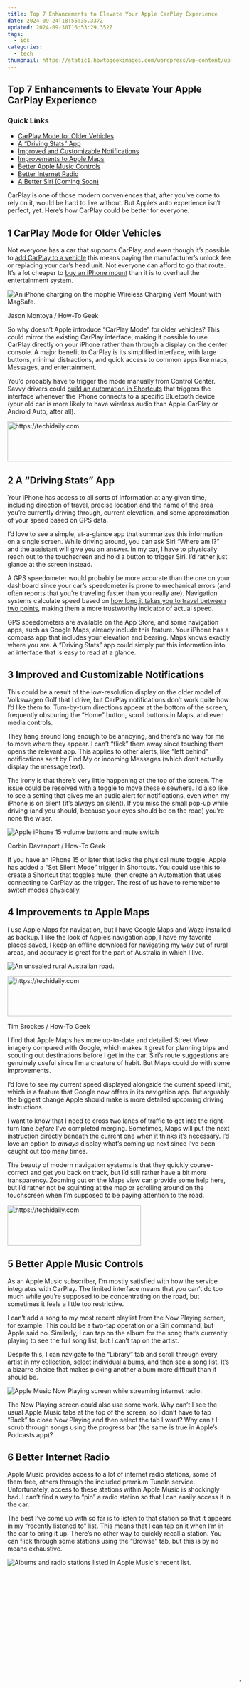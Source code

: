 ```yaml
---
title: Top 7 Enhancements to Elevate Your Apple CarPlay Experience
date: 2024-09-24T18:55:35.337Z
updated: 2024-09-30T16:53:29.352Z
tags:
  - ios
categories:
  - tech
thumbnail: https://static1.howtogeekimages.com/wordpress/wp-content/uploads/2024/05/carplayfeatured.jpg
---
```


## Top 7 Enhancements to Elevate Your Apple CarPlay Experience

### Quick Links

* [CarPlay Mode for Older Vehicles](https://extra-approaches.techidaily.com/updated-maximize-your-window-usage-top-30-unknown-tips-and-tricks-for-windows-11/)
* [A “Driving Stats” App](https://win11.techidaily.com/resolving-discord-overlay-issues-in-windows-environment/)
* [Improved and Customizable Notifications](https://facebook.techidaily.com/reject-people-you-may-know-notifications/)
* [Improvements to Apple Maps](https://extra-support.techidaily.com/updated-marketing-mastery-the-unveil-way/)
* [Better Apple Music Controls](https://pokemon-go-android.techidaily.com/top-15-augmented-reality-games-like-pokemon-go-to-play-on-poco-c51-drfone-by-drfone-virtual-android/)
* [Better Internet Radio](https://smart-video-creator.techidaily.com/in-2024-transform-your-memories-best-online-photo-and-video-collage-apps/)
* [A Better Siri (Coming Soon)](https://www.howtogeek.com/7-things-that-would-make-apple-carplay-better/#a-better-siri-coming-soon)

 CarPlay is one of those modern conveniences that, after you’ve come to rely on it, would be hard to live without. But Apple’s auto experience isn’t perfect, yet. Here’s how CarPlay could be better for everyone.

## 1  CarPlay Mode for Older Vehicles 

 Not everyone has a car that supports CarPlay, and even though it’s possible to [add CarPlay to a vehicle](https://fox-http.techidaily.com/decoding-video-cropping-within-imovie-for-2024/) this means paying the manufacturer’s unlock fee or replacing your car’s head unit. Not everyone can afford to go that route. It’s a lot cheaper to [buy an iPhone mount](https://howto.techidaily.com/7-fixes-for-unfortunately-phone-has-stopped-on-itel-p55-drfone-by-drfone-fix-android-problems-fix-android-problems/) than it is to overhaul the entertainment system.

![An iPhone charging on the mophie Wireless Charging Vent Mount with MagSafe.](https://static1.howtogeekimages.com/wordpress/wp-content/uploads/2023/06/an-iphone-charging-on-the-mophie-wireless-charging-vent-mount-with-magsafe-1jpg_52971352232_o.jpg) 

Jason Montoya / How-To Geek

 So why doesn’t Apple introduce “CarPlay Mode” for older vehicles? This could mirror the existing CarPlay interface, making it possible to use CarPlay directly on your iPhone rather than through a display on the center console. A major benefit to CarPlay is its simplified interface, with large buttons, minimal distractions, and quick access to common apps like maps, Messages, and entertainment.

 You’d probably have to trigger the mode manually from Control Center. Savvy drivers could [build an automation in Shortcuts](https://extra-lessons.techidaily.com/peak-performance-win-tunes/) that triggers the interface whenever the iPhone connects to a specific Bluetooth device (your old car is more likely to have wireless audio than Apple CarPlay or Android Auto, after all).

<!-- affiliate ads begin -->
<a href="https://ephamedtechinc.pxf.io/c/5597632/2137203/26400" target="_top" id="2137203">
  <img src="//a.impactradius-go.com/display-ad/26400-2137203" border="0" alt="https://techidaily.com" width="728" height="90"/>
</a>
<img height="0" width="0" src="https://ephamedtechinc.pxf.io/i/5597632/2137203/26400" style="position:absolute;visibility:hidden;" border="0" />
<!-- affiliate ads end -->

## 2  A “Driving Stats” App 

 Your iPhone has access to all sorts of information at any given time, including direction of travel, precise location and the name of the area you’re currently driving through, current elevation, and some approximation of your speed based on GPS data.

 I’d love to see a simple, at-a-glance app that summarizes this information on a single screen. While driving around, you can ask Siri “Where am I?” and the assistant will give you an answer. In my car, I have to physically reach out to the touchscreen and hold a button to trigger Siri. I’d rather just glance at the screen instead.

 A GPS speedometer would probably be more accurate than the one on your dashboard since your car’s speedometer is prone to mechanical errors (and often reports that you’re traveling faster than you really are). Navigation systems calculate speed based on [how long it takes you to travel between two points](https://www.unsw.edu.au/newsroom/news/2023/11/need-for-speed--why-some-speedometers-lag-behind-reality-), making them a more trustworthy indicator of actual speed.

 GPS speedometers are available on the App Store, and some navigation apps, such as Google Maps, already include this feature. Your iPhone has a compass app that includes your elevation and bearing. Maps knows exactly where you are. A “Driving Stats” app could simply put this information into an interface that is easy to read at a glance.

## 3  Improved and Customizable Notifications 

 This could be a result of the low-resolution display on the older model of Volkswagen Golf that I drive, but CarPlay notifications don’t work quite how I’d like them to. Turn-by-turn directions appear at the bottom of the screen, frequently obscuring the “Home” button, scroll buttons in Maps, and even media controls.

 They hang around long enough to be annoying, and there’s no way for me to move where they appear. I can’t “flick” them away since touching them opens the relevant app. This applies to other alerts, like “left behind” notifications sent by Find My or incoming Messages (which don’t actually display the message text).

 The irony is that there’s very little happening at the top of the screen. The issue could be resolved with a toggle to move these elsewhere. I’d also like to see a setting that gives me an audio alert for notifications, even when my iPhone is on silent (it’s always on silent). If you miss the small pop-up while driving (and you should, because your eyes should be on the road) you’re none the wiser.

![Apple iPhone 15 volume buttons and mute switch](https://static1.howtogeekimages.com/wordpress/wp-content/uploads/2023/10/apple-iphone-15-19.jpg) 

Corbin Davenport / How-To Geek

 If you have an iPhone 15 or later that lacks the physical mute toggle, Apple has added a “Set Silent Mode” trigger in Shortcuts. You could use this to create a Shortcut that toggles mute, then create an Automation that uses connecting to CarPlay as the trigger. The rest of us have to remember to switch modes physically.

## 4  Improvements to Apple Maps 

 I use Apple Maps for navigation, but I have Google Maps and Waze installed as backup. I like the look of Apple’s navigation app, I have my favorite places saved, I keep an offline download for navigating my way out of rural areas, and accuracy is great for the part of Australia in which I live.

![An unsealed rural Australian road.](https://static1.howtogeekimages.com/wordpress/wp-content/uploads/2024/07/img_8018.jpg) 

<!-- affiliate ads begin -->
<a href="https://appsumo.8odi.net/c/5597632/2111964/7443" target="_top" id="2111964">
  <img src="//a.impactradius-go.com/display-ad/7443-2111964" border="0" alt="https://techidaily.com" width="728" height="90"/>
</a>
<img height="0" width="0" src="https://appsumo.8odi.net/i/5597632/2111964/7443" style="position:absolute;visibility:hidden;" border="0" />
<!-- affiliate ads end -->

Tim Brookes / How-To Geek

 I find that Apple Maps has more up-to-date and detailed Street View imagery compared with Google, which makes it great for planning trips and scouting out destinations before I get in the car. Siri’s route suggestions are genuinely useful since I’m a creature of habit. But Maps could do with some improvements.

 I’d love to see my current speed displayed alongside the current speed limit, which is a feature that Google now offers in its navigation app. But arguably the biggest change Apple should make is more detailed upcoming driving instructions.

 I want to know that I need to cross two lanes of traffic to get into the right-turn lane _before_ I’ve completed merging. Sometimes, Maps will put the next instruction directly beneath the current one when it thinks it’s necessary. I’d love an option to _always_ display what’s coming up next since I’ve been caught out too many times.

 The beauty of modern navigation systems is that they quickly course-correct and get you back on track, but I’d still rather have a bit more transparency. Zooming out on the Maps view can provide some help here, but I’d rather not be squinting at the map or scrolling around on the touchscreen when I’m supposed to be paying attention to the road.

<!-- affiliate ads begin -->
<a href="https://aligracehair.sjv.io/c/5597632/1885999/19272" target="_top" id="1885999">
  <img src="//a.impactradius-go.com/display-ad/19272-1885999" border="0" alt="https://techidaily.com" width="300" height="90"/>
</a>
<img height="0" width="0" src="https://aligracehair.sjv.io/i/5597632/1885999/19272" style="position:absolute;visibility:hidden;" border="0" />
<!-- affiliate ads end -->

## 5  Better Apple Music Controls 

 As an Apple Music subscriber, I’m mostly satisfied with how the service integrates with CarPlay. The limited interface means that you can’t do too much while you’re supposed to be concentrating on the road, but sometimes it feels a little too restrictive.

 I can’t add a song to my most recent playlist from the Now Playing screen, for example. This could be a two-tap operation or a Siri command, but Apple said no. Similarly, I can tap on the album for the song that’s currently playing to see the full song list, but I can’t tap on the artist.

 Despite this, I can navigate to the “Library” tab and scroll through every artist in my collection, select individual albums, and then see a song list. It’s a bizarre choice that makes picking another album more difficult than it should be.

![Apple Music Now Playing screen while streaming internet radio.](https://static1.howtogeekimages.com/wordpress/wp-content/uploads/2024/07/img_2498.PNG) 

 The Now Playing screen could also use some work. Why can’t I see the usual Apple Music tabs at the top of the screen, so I don’t have to tap “Back” to close Now Playing and then select the tab I want? Why can't I scrub through songs using the progress bar (the same is true in Apple’s Podcasts app)?

## 6  Better Internet Radio 

 Apple Music provides access to a lot of internet radio stations, some of them free, others through the included premium TuneIn service. Unfortunately, access to these stations within Apple Music is shockingly bad. I can’t find a way to “pin” a radio station so that I can easily access it in the car.

 The best I’ve come up with so far is to listen to that station so that it appears in my “recently listened to” list. This means that I can tap on it when I’m in the car to bring it up. There’s no other way to quickly recall a station. You can flick through some stations using the “Browse” tab, but this is by no means exhaustive.

![Albums and radio stations listed in Apple Music's recent list.](https://static1.howtogeekimages.com/wordpress/wp-content/uploads/2024/07/img_2495.PNG) 

<!-- affiliate ads begin -->
<span id="1444782">
					<video width="1024" height="576" style="cursor:pointer"
           poster="//a.impactradius-go.com/display-clicktoplayimage/1444782.png"
           onclick="if(!this.playClicked){this.play();this.setAttribute('controls',true);this.playClicked=true;}">
	   <source src="//a.impactradius-go.com/display-ad/14559-1444782">
	   <img src="//a.impactradius-go.com/display-clicktoplayimage/1444782.png" style="border: none; height: 100%; width: 100%; object-fit: contain">
	</video>
	<div style="width:640px;text-align:center"><a href="javascript:window.open(decodeURIComponent('https%3A%2F%2Fpropmoneyinc.pxf.io%2Fc%2F5597632%2F1444782%2F14559'), '_blank');void(0);">Click here</a></div>
</span>
<img height="0" width="0" src="https://imp.pxf.io/i/5597632/1444782/14559" style="position:absolute;visibility:hidden;" border="0" />
<!-- affiliate ads end -->

 Anything would be better than the current situation. Apple made [a brand new app just for classical music](https://activate-lock.techidaily.com/in-2024-how-to-remove-activation-lock-from-the-iphone-8-without-previous-owner-by-drfone-ios/), so maybe it’s time for a separate internet radio app too.

<!-- affiliate ads begin -->
<a href="https://aligracehair.sjv.io/c/5597632/1880931/19272" target="_top" id="1880931">
  <img src="//a.impactradius-go.com/display-ad/19272-1880931" border="0" alt="https://techidaily.com" width="728" height="90"/>
</a>
<img height="0" width="0" src="https://aligracehair.sjv.io/i/5597632/1880931/19272" style="position:absolute;visibility:hidden;" border="0" />
<!-- affiliate ads end -->

## 7  A Better Siri (Coming Soon) 

 Siri is the safest way to interact with your iPhone when using CarPlay since it doesn’t involve taking your eyes off the road or touching a screen. Unfortunately, [Siri is still pretty bad in iOS 17](https://fox-http.techidaily.com/updated-2024-approved-delving-into-magix-photo-editors-features/).

![The Siri icon in Apple CarPlay.](https://static1.howtogeekimages.com/wordpress/wp-content/uploads/2024/07/img_2500.PNG) 

 The good news is that Apple will be making some big improvements to Siri with the arrival of [Apple Intelligence in iOS 18](https://some-techniques.techidaily.com/new-from-streaming-to-savings-preserving-your-internet-tunes/). The bad news is that [not all iPhone owners will get access to Apple Intelligence](https://some-tips.techidaily.com/2024-approved-unlocking-success-in-live-streaming-of-cricket-matches/). You’ll need an iPhone 15 Pro at least to get access to the new assistant.

 The good news is that when you eventually upgrade your device, things will be appreciably better, and that should trickle down to the CarPlay experience too.

---

 I wouldn’t buy a car without CarPlay again. The good news is that most cars that support CarPlay [also support Android Auto](https://unlock-android.techidaily.com/how-to-track-imei-number-of-honor-90-lite-through-google-earth-by-drfone-android/). This is ideal if you happen to share a car with someone who doesn’t have an iPhone.

 Like CarPlay, Google’s in-car experience is solid but [Android Auto could use some work too](https://visual-screen-recording.techidaily.com/new-in-2024-master-class-in-laptop-screenrec-software-use/).

<ins class="adsbygoogle"
     style="display:block"
     data-ad-format="autorelaxed"
     data-ad-client="ca-pub-7571918770474297"
     data-ad-slot="1223367746"></ins>

<ins class="adsbygoogle"
     style="display:block"
     data-ad-client="ca-pub-7571918770474297"
     data-ad-slot="8358498916"
     data-ad-format="auto"
     data-full-width-responsive="true"></ins>

<span class="atpl-alsoreadstyle">Also read:</span>
<div><ul>
<li><a href="https://extra-lessons.techidaily.com/new-best-tools-full-sphere-filming-and-photography/"><u>[New] Best Tools Full Sphere Filming and Photography</u></a></li>
<li><a href="https://on-screen-recording.techidaily.com/updated-the-pathway-to-captivating-audio-on-macos-via-audacity/"><u>[Updated] The Pathway to Captivating Audio on MacOS via Audacity</u></a></li>
<li><a href="https://easy-unlock-android.techidaily.com/how-to-unlock-realme-narzo-60-pro-5g-phone-password-without-factory-reset-by-drfone-android/"><u>How to Unlock Realme Narzo 60 Pro 5G Phone Password Without Factory Reset?</u></a></li>
<li><a href="https://location-social.techidaily.com/in-2024-does-tecno-spark-20-pro-have-find-my-friends-drfone-by-drfone-virtual-android/"><u>In 2024, Does Tecno Spark 20 Pro Have Find My Friends? | Dr.fone</u></a></li>
<li><a href="https://os-tips.techidaily.com/step-by-step-instructions-for-shutting-down-iphones-constant-display-functionality/"><u>Step-by-Step Instructions for Shutting Down iPhone's Constant Display Functionality</u></a></li>
<li><a href="https://os-tips.techidaily.com/switching-from-the-apple-watch-ultra-discover-why-my-wife-prefers-casio/"><u>Switching From the Apple Watch Ultra: Discover Why My Wife Prefers Casio!</u></a></li>
<li><a href="https://os-tips.techidaily.com/top-ios-18-functions-unavailable-in-older-iphones-upgrade-required-for-access/"><u>Top IOS 18 Functions Unavailable in Older iPhones - Upgrade Required for Access</u></a></li>
<li><a href="https://os-tips.techidaily.com/top-lockscreen-widget-applications-for-enhanced-iphone-and-ipad-experience/"><u>Top Lockscreen Widget Applications for Enhanced iPhone & iPad Experience</u></a></li>
<li><a href="https://hardware-updates.techidaily.com/update-or-freshly-install-epson-wf-3620-driver-for-optimal-printing-on-pcs-with-win-1087/"><u>Update or Freshly Install Epson WF-3620 Driver for Optimal Printing on PCs with Win 10/8/7</u></a></li>
</ul></div>

